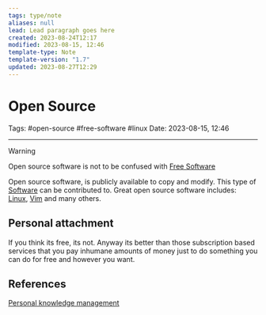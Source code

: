 ```yaml
---
tags: type/note
aliases: null
lead: Lead paragraph goes here
created: 2023-08-24T12:17
modified: 2023-08-15, 12:46
template-type: Note
template-version: "1.7"
updated: 2023-08-27T12:29
---
```


# Open Source

Tags: #open-source #free-software #linux 
Date: 2023-08-15, 12:46

---
>[!warning]
> Open source software is not to be confused with [Free Software](Free%20Software)

Open source software, is publicly available to copy and modify. This type of [Software](Software.md) can be contributed to. Great open source software includes: [Linux](Linux.md), [Vim](Vim.md) and many others.

## Personal attachment 

If you think its free, its not. Anyway its better than those  subscription based services that you pay inhumane amounts of money just to do something you can do for free and however you want.

## References

[Personal knowledge management](Personal%20knowledge%20management.md)
